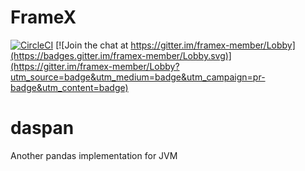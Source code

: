 # FrameX
[![CircleCI](https://circleci.com/gh/tweag/asterius/tree/master.svg?style=shield)](https://circleci.com/gh/neutronest/framex/tree/master)
[![Join the chat at https://gitter.im/framex-member/Lobby](https://badges.gitter.im/framex-member/Lobby.svg)](https://gitter.im/framex-member/Lobby?utm_source=badge&utm_medium=badge&utm_campaign=pr-badge&utm_content=badge)

# daspan
Another pandas implementation for JVM
